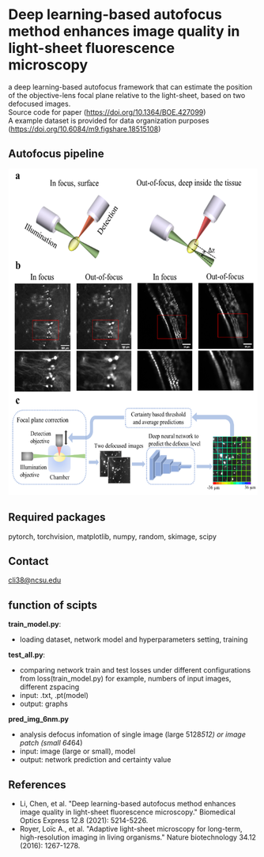 # Deep learning-based autofocus method enhances image quality in light-sheet fluorescence microscopy
a deep learning-based autofocus framework that can estimate the position of the objective-lens focal plane relative to the light-sheet, based on two defocused images.  
Source code for paper (https://doi.org/10.1364/BOE.427099)  
A example dataset is provided for data organization purposes (https://doi.org/10.6084/m9.figshare.18515108)  
## Autofocus pipeline
<!--![image](/images/Picture1.png "Running Autofocus")   -->
<img src="images/Picture1.png" width="600" height="660">  

## Required packages
pytorch, torchvision, matplotlib, numpy, random, skimage, scipy  

## Contact
cli38@ncsu.edu

## function of scipts
**train_model.py**: 
 - loading dataset, network model and hyperparameters setting, training

**test_all.py**:
 - comparing network train and test losses under different configurations from loss(train_model.py) for example, numbers of input images, different zspacing
 - input: .txt, .pt(model)
 - output: graphs

**pred_img_6nm.py**
 - analysis defocus infomation of single image (large 5128*512) or image patch (small 64*64)
 - input: image (large or small), model
 - output: network prediction and certainty value

## References
- Li, Chen, et al. "Deep learning-based autofocus method enhances image quality in light-sheet fluorescence microscopy." Biomedical Optics Express 12.8 (2021): 5214-5226.
- Royer, Loïc A., et al. "Adaptive light-sheet microscopy for long-term, high-resolution imaging in living organisms." Nature biotechnology 34.12 (2016): 1267-1278.



